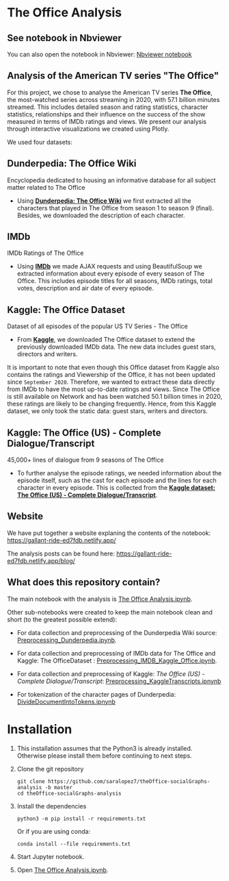 # The Office Analysis

## See notebook in Nbviewer
You can also open the notebook in Nbviewer: [Nbviewer notebook](https://nbviewer.org/github/saralopez7/theOffice-socialGraphs-analysis/blob/master/The%20Office%20Analysis.ipynb)

##  Analysis of the American TV series "The Office"

For this project, we chose to analyse the American TV series **The Office**, the most-watched series across streaming in 2020, with 57.1 billion minutes streamed. This includes detailed season and rating statistics, character statistics, relationships and their influence on the success of the show measured in terms of IMDb ratings and views. We present our analysis through interactive visualizations we created using Plotly. 

We used four datasets:

## Dunderpedia: The Office Wiki
Encyclopedia dedicated to housing an informative database for all subject matter related to The Office

- Using [**Dunderpedia: The Office Wiki**](https://theoffice.fandom.com/) we first extracted all the characters that played in The Office from season 1 to season 9 (final). Besides, we downloaded the description of each character.     

## IMDb 
IMDb Ratings of The Office

- Using [**IMDb**](https://www.imdb.com/title/tt0386676) we made AJAX requests and using BeautifulSoup we extracted information about every episode of every season of The Office. This includes episode titles for all seasons, IMDb ratings, total votes, description and air date of every episode. 


## Kaggle: The Office Dataset
Dataset of all episodes of the popular US TV Series - The Office

 - From [**Kaggle**](https://www.kaggle.com/nehaprabhavalkar/the-office-dataset), we downloaded The Office dataset to extend the previously downloaded IMDb data. The new data includes guest stars, directors and writers. 
 
  It is important to note that even though this Office dataset from Kaggle also contains the ratings and Viewership of the Office, it has not been updated since `September 2020`. Therefore, we wanted to extract these data directly from IMDb to have the most up-to-date ratings and views. Since The Office is still available on Network and has been watched 50.1 billion times in 2020, these ratings are likely to be changing frequently. Hence, from this Kaggle dataset, we only took the static data: guest stars, writers and directors. 

##  Kaggle: The Office (US) - Complete Dialogue/Transcript
45,000+ lines of dialogue from 9 seasons of The Office

 - To further analyse the episode ratings, we needed information about the episode itself, such as the cast for each episode and the lines for each character in every episode. This is collected from the [**Kaggle dataset: The Office (US) - Complete Dialogue/Transcript**](https://www.kaggle.com/nasirkhalid24/the-office-us-complete-dialoguetranscript/version/1?select=The-Office-Lines.csv).

## Website

We have put together a website explaning the contents of the notebook: https://gallant-ride-ed7fdb.netlify.app/

The analysis posts can be found here: https://gallant-ride-ed7fdb.netlify.app/blog/



## What does this repository contain? 


The main notebook with the analysis is [The Office Analysis.ipynb](The%20Office%20Analysis.ipynb). 

Other sub-notebooks were created to keep the main notebook clean and short (to the greatest possible extend): 

- For data collection and preprocessing of the Dunderpedia Wiki source: [Preprocessing_Dunderpedia.ipynb](Preprocessing_Dunderpedia.ipynb). 

- For data collection and preprocessing of IMDb data for The Office and Kaggle: The OfficeDataset : [Preprocessing_IMDB_Kaggle_Office.ipynb](Preprocessing_IMDB_Kaggle_Office.ipynb). 

- For data collection and preprocessing of Kaggle:  *The Office (US) - Complete Dialogue/Transcript*: [Preprocessing_KaggleTranscripts.ipnynb](Preprocessing_KaggleTranscripts.ipynb)

- For tokenization of the character pages of Dunderpedia:  [DivideDocumentIntoTokens.ipnynb](DivideDocumentIntoTokens.ipynb)



# Installation 
1. This installation assumes that the Python3 is already installed. Otherwise please install them before continuing to next steps.
2. Clone the git repository
	```
	git clone https://github.com/saralopez7/theOffice-socialGraphs-analysis -b master
    cd theOffice-socialGraphs-analysis
	```
3. Install the dependencies
	```
	python3 -m pip install -r requirements.txt
	```

    Or if you are using conda: 
    ```
    conda install --file requirements.txt
    ```
4. Start Jupyter notebook.
4. Open [The Office Analysis.ipynb](The%20Office%20Analysis.ipynb). 

